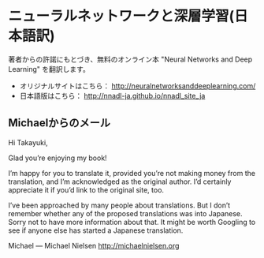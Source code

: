 ニューラルネットワークと深層学習(日本語訳)
=============

著者からの許諾にもとづき、無料のオンライン本 "Neural Networks and Deep Learning" を翻訳します。

- オリジナルサイトはこちら： http://neuralnetworksanddeeplearning.com/
- 日本語版はこちら： http://nnadl-ja.github.io/nnadl_site_ja


Michaelからのメール
-----------

Hi Takayuki,

Glad you’re enjoying my book!

I’m happy for you to translate it, provided you’re not making money from the translation, and I’m acknowledged as the original author.  I’d certainly appreciate it if you’d link to the original site, too.

I’ve been approached by many people about translations.  But I don’t remember whether any of the proposed translations was into Japanese.   Sorry not to have more information about that.  It might be worth Googling to see if anyone else has started a Japanese translation.

Michael
— 
Michael Nielsen
http://michaelnielsen.org

